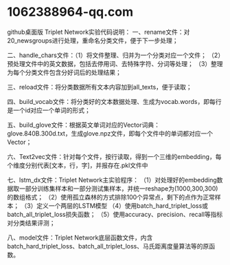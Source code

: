 # 1062388964-qq.com
github桌面版
Triplet Network实验代码说明：
一、rename文件：对20_newsgroups进行处理，重命名分类文件，便于下一步处理；

二、handle_chars文件：（1）将文件整理、归并为一个分类对应一个文件；
（2）预处理文件中的英文数据，包括去停用词、去特殊字符、分词等处理；
（3）整理为每个分类文件包含分好词后的处理结果；

三、reload文件：将分类数据所有文本内容加到all_texts，便于读取；

四、build_vocab文件：将分类好的文本数据处理、生成为vocab.words，即每行是一个id对应一个单词的形式；

五、build_glove文件：根据英文单词对应的Vector词典：glove.840B.300d.txt，生成glove.npz文件，即每个文件中的单词都对应一个Vector；

六、Text2vec文件：针对每个文件，按行读取，得到一个三维的embedding，每个维度分别代表[文本，行，字]，并报存在.pkl文件中

七、lstm_dx文件：Triplet Network主实验程序：
（1）对处理好的embedding数据取一部分训练集样本和一部分测试集样本，并统一reshape为(1000,300,300)的数组格式；
（2）使用孤立森林的方式排除100个异常点，剩下的点作为正常样本；
（3）定义一个两层的LSTM模型
（4）使用batch_hard_triplet_loss或batch_all_triplet_loss损失函数；
（5）使用accuracy、precision、recall等指标对分类结果评测；

八、model文件：Triplet Network底层函数文件，内含batch_hard_triplet_loss、batch_all_triplet_loss、马氏距离度量算法等的原函数。
